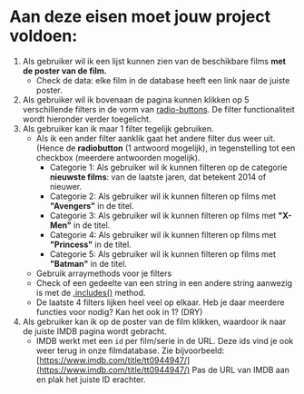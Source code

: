 # Aan deze eisen moet jouw project voldoen:

1. Als gebruiker wil ik een lijst kunnen zien van de beschikbare films **met de poster van de film.**
    - Check de data: elke film in de database heeft een link naar de juiste poster.
2. Als gebruiker wil ik bovenaan de pagina kunnen klikken op 5 verschillende filters in de vorm van [radio-buttons](https://www.w3schools.com/jsref/prop_radio_checked.asp). 
De filter functionaliteit wordt hieronder verder toegelicht.
3. Als gebruiker kan ik maar 1 filter tegelijk gebruiken. 
    - Als ik een ander filter aanklik gaat het andere filter dus weer uit. 
    (Hence de **radiobutton** (1 antwoord mogelijk), in tegenstelling tot een checkbox (meerdere antwoorden mogelijk).
        - Categorie 1: Als gebruiker wil ik kunnen filteren op de categorie **nieuwste films**: van de laatste jaren, dat betekent 2014 of nieuwer.
        - Categorie 2: Als gebruiker wil ik kunnen filteren op films met **"Avengers"** in de titel.
        - Categorie 3: Als gebruiker wil ik kunnen filteren op films met **"X-Men"** in de titel.
        - Categorie 4: Als gebruiker wil ik kunnen filteren op films met **"Princess"** in de titel.
        - Categorie 5: Als gebruiker wil ik kunnen filteren op films met **"Batman"** in de titel.
    - Gebruik arraymethods voor je filters
    - Check of een gedeelte van een string in een andere string aanwezig is met de [.includes()](https://www.w3schools.com/jsref/jsref_includes.asp) method.
    - De laatste 4 filters lijken heel veel op elkaar. Heb je daar meerdere functies voor nodig? Kan het ook in 1? (DRY)
4. Als gebruiker kan ik op de poster van de film klikken, waardoor ik naar de juiste IMDB pagina wordt gebracht. 
    - IMDB werkt met een `id` per film/serie in de URL. Deze ids vind je ook weer terug in onze filmdatabase.
     Zie bijvoorbeeld: [https://www.imdb.com/title/tt0944947/](https://www.imdb.com/title/tt0944947/) 
    Pas de URL van IMDB aan en plak het juiste ID erachter.